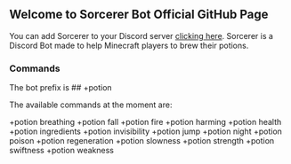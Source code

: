 ## Welcome to Sorcerer Bot Official GitHub Page

You can add Sorcerer to your Discord server [clicking here](https://discord.com/oauth2/authorize?client_id=837819868518547466&permissions=8&scope=bot). Sorcerer is a Discord Bot made to help Minecraft players to brew their potions.

### Commands

The bot prefix is ## +potion

The available commands at the moment are: 

+potion breathing
+potion fall
+potion fire
+potion harming
+potion health
+potion ingredients
+potion invisibility
+potion jump
+potion night
+potion poison
+potion regeneration
+potion slowness
+potion strength
+potion swiftness
+potion weakness

